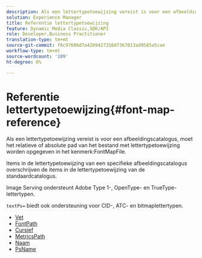 ```yaml
---
description: Als een lettertypetoewijzing vereist is voor een afbeeldingscatalogus, moet het relatieve of absolute pad van het bestand met lettertypetoewijzing worden opgegeven in het kenmerk FontMapFile.
solution: Experience Manager
title: Referentie lettertypetoewijzing
feature: Dynamic Media Classic,SDK/API
role: Developer,Business Practitioner
translation-type: tm+mt
source-git-commit: f6c97606d7a4209427316d7367013ad9585a5cae
workflow-type: tm+mt
source-wordcount: '109'
ht-degree: 0%

---
```



# Referentie lettertypetoewijzing{#font-map-reference}

Als een lettertypetoewijzing vereist is voor een afbeeldingscatalogus, moet het relatieve of absolute pad van het bestand met lettertypetoewijzing worden opgegeven in het kenmerk:FontMapFile.

Items in de lettertypetoewijzing van een specifieke afbeeldingscatalogus overschrijven de items in de lettertypetoewijzing van de standaardcatalogus.

Image Serving ondersteunt Adobe Type 1-, OpenType- en TrueType-lettertypen.

`textPs=` biedt ook ondersteuning voor CID-, ATC- en bitmaplettertypen.

* [Vet](r-bold-font.md)
* [FontPath](r-fontpath-font.md)
* [Cursief](r-italic-font.md)
* [MetricsPath](r-metricspath-font.md)
* [Naam](r-name-font.md)
* [PsName](r-psname-font.md)
